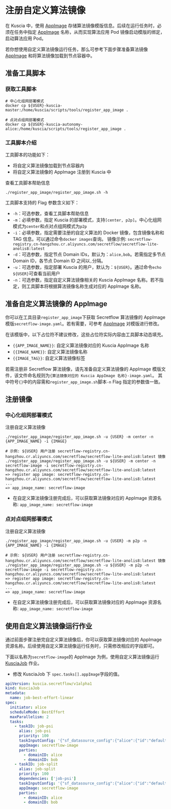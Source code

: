 # 注册自定义算法镜像

在 Kuscia 中，使用 [AppImage](../reference/concepts/appimage_cn.md) 存储算法镜像模版信息。后续在运行任务时，必须在任务中指定 [AppImage](../reference/concepts/appimage_cn.md) 名称，从而实现算法应用 Pod 镜像启动模版的绑定，启动算法应用 Pod。

若你想使用自定义算法镜像运行任务，那么可参考下面步骤准备算法镜像 [AppImage](../reference/concepts/appimage_cn.md) 和将算法镜像加载到节点容器中。

## 准备工具脚本

### 获取工具脚本

```shell
# 中心化组网部署模式
docker cp ${USER}-kuscia-master:/home/kuscia/scripts/tools/register_app_image .

# 点对点组网部署模式
docker cp ${USER}-kuscia-autonomy-alice:/home/kuscia/scripts/tools/register_app_image .
```

### 工具脚本介绍

工具脚本的功能如下：

- 将自定义算法镜像加载到节点容器内
- 将自定义算法镜像的 AppImage 注册到 Kuscia 中

查看工具脚本帮助信息

```shell
./register_app_image/register_app_image.sh -h
```

工具脚本支持的 Flag 参数含义如下：

- `-h`：可选参数，查看工具脚本帮助信息
- `-m`：必填参数，指定 Kuscia 的部署模式，支持`[center, p2p]`。中心化组网模式为`center`和点对点组网模式为`p2p`
- `-i`：必填参数，指定需要注册的自定义算法的 Docker 镜像，包含镜像名称和 TAG 信息。可以通过命令`docker images`查询。 镜像示例: `secretflow-registry.cn-hangzhou.cr.aliyuncs.com/secretflow/secretflow-lite-anolis8:latest`
- `-d`：可选参数，指定节点 Domain IDs，默认为：`alice,bob`。若需指定多节点 Domain ID，各节点 Domain ID 之间以`,`分隔。
- `-u`：可选参数，指定部署 Kuscia 的用户，默认为：`${USER}`。通过命令`echo ${USER}`可查看当前用户
- `-n`：可选参数，指定自定义算法镜像相关的 Kuscia AppImage 名称。若不指定，则工具脚本将根据算法镜像名称生成对应的 AppImage 名称。

## 准备自定义算法镜像的 AppImage

你可以在工具目录`register_app_image`下获取 Secretflow 算法镜像的 AppImage 模版`secretflow-image.yaml`。若有需要，可参考 [AppImage](../reference/concepts/appimage_cn.md) 对模版进行修改。

在该模版中，以下占位符不建议修改，这些占位符实际内容由工具脚本动态填充。
- `{{APP_IMAGE_NAME}}`: 自定义算法镜像对应的 Kuscia AppImage 名称
- `{{IMAGE_NAME}}`: 自定义算法镜像名称
- `{{IMAGE_TAG}}`: 自定义算法镜像标签

若需注册非 Secretflow 算法镜像，请先准备自定义算法镜像的 AppImage 模版文件，该文件命名规则为`{算法镜像对应的 Kuscia AppImage 名称}-image.yaml`。
其中符号`{}`中的内容需和`register_app_image.sh`脚本`-n` Flag 指定的参数值一致。


## 注册镜像

### 中心化组网部署模式

注册自定义算法镜像

```shell
./register_app_image/register_app_image.sh -u {USER} -m center -n {APP_IMAGE_NAME} -i {IMAGE}

# 示例: ${USER} 用户注册 secretflow-registry.cn-hangzhou.cr.aliyuncs.com/secretflow/secretflow-lite-anolis8:latest 镜像
./register_app_image/register_app_image.sh -u ${USER} -m center -n secretflow-image -i secretflow-registry.cn-hangzhou.cr.aliyuncs.com/secretflow/secretflow-lite-anolis8:latest
=> register app image: secretflow-registry.cn-hangzhou.cr.aliyuncs.com/secretflow/secretflow-lite-anolis8:latest
...
=> app_image_name: secretflow-image
```

- 在自定义算法镜像注册完成后，可以获取算法镜像对应的 AppImage 资源名称: `app_image_name: secretflow-image`

### 点对点组网部署模式

注册自定义算法镜像

```shell
./register_app_image/register_app_image.sh -u {USER} -m p2p -n {APP_IMAGE_NAME} -i {IMAGE}

# 示例: ${USER} 用户注册 secretflow-registry.cn-hangzhou.cr.aliyuncs.com/secretflow/secretflow-lite-anolis8:latest 镜像
./register_app_image/register_app_image.sh -u ${USER} -m p2p -n secretflow-image -i secretflow-registry.cn-hangzhou.cr.aliyuncs.com/secretflow/secretflow-lite-anolis8:latest
=> register app image: secretflow-registry.cn-hangzhou.cr.aliyuncs.com/secretflow/secretflow-lite-anolis8:latest
...
=> app_image_name: secretflow-image
```
- 在自定义算法镜像注册完成后，可以获取算法镜像对应的 AppImage 资源名称: `app_image_name: secretflow-image`


## 使用自定义算法镜像运行作业

通过前面步骤注册完自定义算法镜像后，你可以获取算法镜像对应的 AppImage 资源名称。后续使用自定义算法镜像运行任务时，只需修改相应的字段即可。

下面以名称为`secretflow-image`的 AppImage 为例，使用自定义算法镜像运行 [KusciaJob](../reference/concepts/kusciajob_cn.md) 作业。

- 修改 KusciaJob 下 `spec.tasks[].appImage`字段的值。

```yaml
apiVersion: kuscia.secretflow/v1alpha1
kind: KusciaJob
metadata:
  name: job-best-effort-linear
spec:
  initiator: alice
  scheduleMode: BestEffort
  maxParallelism: 2
  tasks:
    - taskID: job-psi
      alias: job-psi
      priority: 100
      taskInputConfig: '{"sf_datasource_config":{"alice":{"id":"default-data-source"},"bob":{"id":"default-data-source"}},"sf_cluster_desc":{"parties":["alice","bob"],"devices":[{"name":"spu","type":"spu","parties":["alice","bob"],"config":"{\"runtime_config\":{\"protocol\":\"REF2K\",\"field\":\"FM64\"},\"link_desc\":{\"connect_retry_times\":60,\"connect_retry_interval_ms\":1000,\"brpc_channel_protocol\":\"http\",\"brpc_channel_connection_type\":\"pooled\",\"recv_timeout_ms\":1200000,\"http_timeout_ms\":1200000}}"},{"name":"heu","type":"heu","parties":["alice","bob"],"config":"{\"mode\": \"PHEU\", \"schema\": \"paillier\", \"key_size\": 2048}"}],"ray_fed_config":{"cross_silo_comm_backend":"brpc_link"}},"sf_node_eval_param":{"domain":"preprocessing","name":"psi","version":"0.0.1","attr_paths":["input/receiver_input/key","input/sender_input/key","protocol","precheck_input","bucket_size","curve_type"],"attrs":[{"ss":["id1"]},{"ss":["id2"]},{"s":"ECDH_PSI_2PC"},{"b":true},{"i64":"1048576"},{"s":"CURVE_FOURQ"}]},"sf_input_ids":["alice-table","bob-table"],"sf_output_ids":["psi-output"],"sf_output_uris":["psi-output.csv"]}'
      appImage: secretflow-image
      parties:
        - domainID: alice
        - domainID: bob
    - taskID: job-split
      alias: job-split
      priority: 100
      dependencies: ['job-psi']
      taskInputConfig: '{"sf_datasource_config":{"alice":{"id":"default-data-source"},"bob":{"id":"default-data-source"}},"sf_cluster_desc":{"parties":["alice","bob"],"devices":[{"name":"spu","type":"spu","parties":["alice","bob"],"config":"{\"runtime_config\":{\"protocol\":\"REF2K\",\"field\":\"FM64\"},\"link_desc\":{\"connect_retry_times\":60,\"connect_retry_interval_ms\":1000,\"brpc_channel_protocol\":\"http\",\"brpc_channel_connection_type\":\"pooled\",\"recv_timeout_ms\":1200000,\"http_timeout_ms\":1200000}}"},{"name":"heu","type":"heu","parties":["alice","bob"],"config":"{\"mode\": \"PHEU\", \"schema\": \"paillier\", \"key_size\": 2048}"}],"ray_fed_config":{"cross_silo_comm_backend":"brpc_link"}},"sf_node_eval_param":{"domain":"preprocessing","name":"train_test_split","version":"0.0.1","attr_paths":["train_size","test_size","random_state","shuffle"],"attrs":[{"f":0.75},{"f":0.25},{"i64":1234},{"b":true}]},"sf_output_uris":["train-dataset.csv","test-dataset.csv"],"sf_output_ids":["train-dataset","test-dataset"],"sf_input_ids":["psi-output"]}'
      appImage: secretflow-image
      parties:
        - domainID: alice
        - domainID: bob
```
